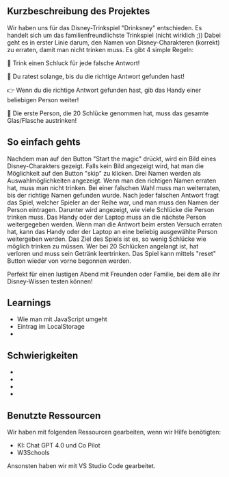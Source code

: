 Kurzbeschreibung des Projektes
- 
Wir haben uns für das Disney-Trinkspiel "Drinksney" entschieden. Es handelt sich um das familienfreundlichste Trinkspiel (nicht wirklich ;)) Dabei geht es in erster Linie darum, den Namen von Disney-Charakteren (korrekt) zu erraten, damit man nicht trinken muss. Es gibt 4 simple Regeln: 

🥤 Trink einen Schluck für jede falsche Antwort!

🤔 Du ratest solange, bis du die richtige Antwort gefunden hast!

👉 Wenn du die richtige Antwort gefunden hast, gib das Handy einer beliebigen Person weiter!

🏁 Die erste Person, die 20 Schlücke genommen hat, muss das gesamte Glas/Flasche austrinken!

So einfach gehts
- 
Nachdem man auf den Button "Start the magic" drückt, wird ein Bild eines Disney-Charakters gezeigt. Falls kein Bild angezeigt wird, hat man die Möglichkeit auf den Button "skip" zu klicken. Drei Namen werden als Auswahlmöglichkeiten angezeigt. Wenn man den richtigen Namen erraten hat, muss man nicht trinken. Bei einer falschen Wahl muss man weiterraten, bis der richtige Namen gefunden wurde. Nach jeder falschen Antwort fragt das Spiel, welcher Spieler an der Reihe war, und man muss den Namen der Person eintragen. Darunter wird angezeigt, wie viele Schlücke die Person trinken muss. Das Handy oder der Laptop muss an die nächste Person weitergegeben werden. Wenn man die Antwort beim ersten Versuch erraten hat, kann das Handy oder der Laptop an eine beliebig ausgewählte Person weitergeben werden. Das Ziel des Spiels ist es, so wenig Schlücke wie möglich trinken zu müssen. Wer bei 20 Schlücken angelangt ist, hat verloren und muss sein Getränk leertrinken. Das Spiel kann mittels "reset" Button wieder von vorne begonnen werden.

Perfekt für einen lustigen Abend mit Freunden oder Familie, bei dem alle ihr Disney-Wissen testen können!

Learnings
- 
- Wie man mit JavaScript umgeht
- Eintrag im LocalStorage
- 

Schwierigkeiten
- 
-
-
-
-

Benutzte Ressourcen
- 
Wir haben mit folgenden Ressourcen gearbeiten, wenn wir Hilfe benötigten:
- KI: Chat GPT 4.0 und Co Pilot
- W3Schools

Ansonsten haben wir mit VS Studio Code gearbeitet.



